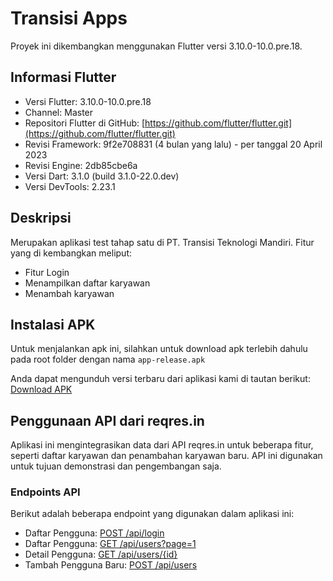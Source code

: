 
# Transisi Apps

Proyek ini dikembangkan menggunakan Flutter versi 3.10.0-10.0.pre.18.

## Informasi Flutter
- Versi Flutter: 3.10.0-10.0.pre.18
- Channel: Master
- Repositori Flutter di GitHub: [https://github.com/flutter/flutter.git](https://github.com/flutter/flutter.git)
- Revisi Framework: 9f2e708831 (4 bulan yang lalu) - per tanggal 20 April 2023
- Revisi Engine: 2db85cbe6a
- Versi Dart: 3.1.0 (build 3.1.0-22.0.dev)
- Versi DevTools: 2.23.1

## Deskripsi

Merupakan aplikasi test tahap satu di PT. Transisi Teknologi Mandiri. Fitur yang di kembangkan meliput:
- Fitur Login
- Menampilkan daftar karyawan
- Menambah karyawan

## Instalasi APK

Untuk menjalankan apk ini, silahkan untuk download apk terlebih dahulu pada root folder dengan nama ```app-release.apk```

Anda dapat mengunduh versi terbaru dari aplikasi kami di tautan berikut: [Download APK](https://github.com/muhammadrilo17/transisi/raw/main/app-release.apk)

## Penggunaan API dari reqres.in

Aplikasi ini mengintegrasikan data dari API reqres.in untuk beberapa fitur, seperti daftar karyawan dan penambahan karyawan baru. API ini digunakan untuk tujuan demonstrasi dan pengembangan saja.

### Endpoints API

Berikut adalah beberapa endpoint yang digunakan dalam aplikasi ini:

- Daftar Pengguna: [POST /api/login](https://reqres.in/api/login)
- Daftar Pengguna: [GET /api/users?page=1](https://reqres.in/api/users)
- Detail Pengguna: [GET /api/users/{id}](https://reqres.in/api/users/{id})
- Tambah Pengguna Baru: [POST /api/users](https://reqres.in/api/users)

